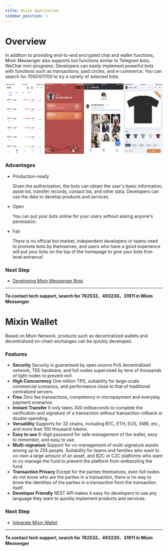 ```yaml
---
title: Mixin Application
sidebar_position: 1
---
```



# Overview

In addition to providing end-to-end encrypted chat and wallet functions, Mixin Messenger also supports bot functions similar to Telegram bots, WeChat mini-programs. Developers can easily implement powerful bots with functions such as transactions, paid circles, and e-commerce. You can search for 7000101700 to try a variety of selected bots.

![TODO: English Version IMG, Mixin Messenger Bots](./bot-overview-samples.png)

### Advantages

- Production-ready

  Given the authorization, the bots can obtain the user's basic information, asset list, transfer records, contact list, and other data. Developers can use the data to develop products and services.

- Open

  You can put your bots online for your users without asking anyone's permission.

- Fair

  There is no official bot market, independent developers or teams need to promote bots by themselves, and users who have a good experience will put your bots on the top of the homepage to give your bots first-level entrance!

### Next Step

- [Developing Mixin Messenger Bots](./getting-started/create)

---

**To contact tech support, search for 762532、493230、31911 in Mixin Messenger**


# Mixin Wallet

Based on Mixin Network, products such as decentralized wallets and decentralized on-chain exchanges can be quickly developed.

### Features

- **Security** Security is guaranteed by open source PoS decentralized network, TEE hardware, and full nodes supervised by tens of thousands of light nodes to prevent evil.
- **High Concurrency** One million TPS, suitability for large-scale commercial scenarios, and performance close to that of traditional centralized servers.
- **Free** Zero fee transactions, competency in micropayment and everyday payment scenarios.
- **Instant Transfer** It only takes 300 milliseconds to complete the verification and signature of a transaction without transaction rollback or double spending.
- **Versatility** Supports for 32 chains, including BTC, ETH, EOS, XMR, etc., and more than 100 thousand tokens.
- **Easy to use** 6-digit password for safe management of the wallet, easy to remember, and easy to use.
- **Multi-signature** Support for co-management of multi-signature assets among up to 255 people. Suitability for teams and families who want to co-own a large amount of an asset, and B2C or C2C platforms who want to co-manage the fund to prevent the platform from embezzling the fund.
- **Transaction Privacy** Except for the parties themselves, even full nodes do not know who are the parties in a transaction, there is no way to know the identities of the parties in a transaction from the transaction itself.
- **Developer Friendly** REST API makes it easy for developers to use any language they want to quickly implement products and services.

### Next Step

- [Integrate Mixin Wallet](./get-started/create-app)

---
**To contact tech support, search for 762532、493230、31911 in Mixin Messenger**